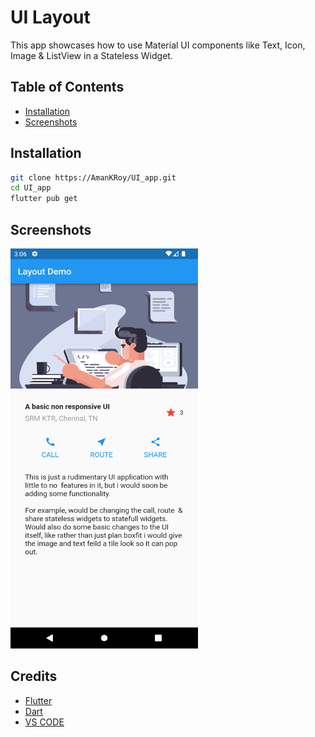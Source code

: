# UI Layout

This app showcases how to use Material UI components like Text, Icon, Image & ListView in a Stateless Widget.

## Table of Contents

- [Installation](#installation)
- [Screenshots](#screenshots)

## Installation

```bash
git clone https://AmanKRoy/UI_app.git
cd UI_app
flutter pub get
```

## Screenshots

<img src="./screenshots/1.png" width=300 height=640>


## Credits

- [Flutter](https://flutter.dev/)
- [Dart](https://dart.dev/)
- [VS CODE](https://code.visualstudio.com/)


